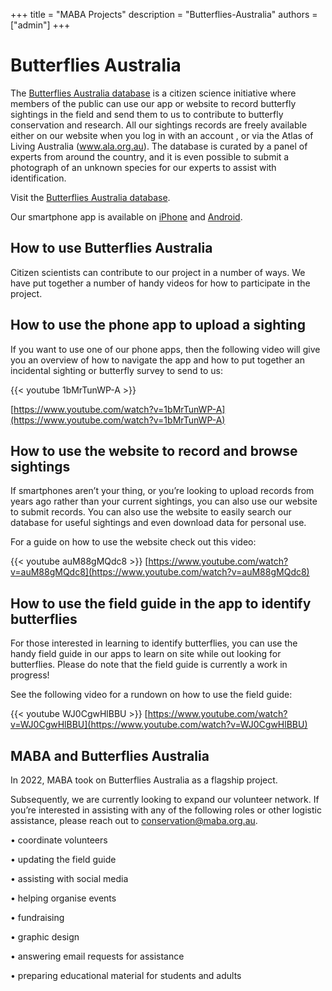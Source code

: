 +++
title = "MABA Projects"
description = "Butterflies-Australia"
authors = ["admin"]
+++

# Butterflies Australia
The [Butterflies Australia database](https://www.butterflies.org.au/external/home) is a citizen science initiative where members of the public can use our app or website to record butterfly sightings in the field and send them to us to contribute to butterfly conservation and research. All our sightings records are freely available either on our website when you log in with an account , or via the Atlas of Living Australia (www.ala.org.au). The database is curated by a panel of experts from around the country, and it is even possible to submit a photograph of an unknown species for our experts to assist with identification.

Visit the [Butterflies Australia database](https://www.butterflies.org.au/external/home). 


Our smartphone app is available on [iPhone](https://apps.apple.com/us/app/butterflies-australia/id1452753283?ls=1) and [Android](https://play.google.com/store/apps/details?id=au.com.geometry.butterflies&pcampaignid=pcampaignidMKT-Other-global-all-co-prtnr-py-PartBadge-Mar2515-1).

## How to use Butterflies Australia
Citizen scientists can contribute to our project in a number of ways. We have put together a number of handy videos for how to participate in the project. 

## How to use the phone app to upload a sighting
If you want to use one of our phone apps, then the following video will give you an overview of how to navigate the app and how to put together an incidental sighting or butterfly survey to send to us:

{{< youtube 1bMrTunWP-A >}}

[https://www.youtube.com/watch?v=1bMrTunWP-A](https://www.youtube.com/watch?v=1bMrTunWP-A)


## How to use the website to record and browse sightings
If smartphones aren’t your thing, or you’re looking to upload records from years ago rather than your current sightings, you can also use our website to submit records. You can also use the website to easily search our database for useful sightings and even download data for personal use. 

For a guide on how to use the website check out this video:

{{< youtube auM88gMQdc8 >}}
[https://www.youtube.com/watch?v=auM88gMQdc8](https://www.youtube.com/watch?v=auM88gMQdc8)

## How to use the field guide in the app to identify butterflies
For those interested in learning to identify butterflies, you can use the handy field guide in our apps to learn on site while out looking for butterflies. Please do note that the field guide is currently a work in progress! 

See the following video for a rundown on how to use the field guide:

{{< youtube WJ0CgwHlBBU >}}
[https://www.youtube.com/watch?v=WJ0CgwHlBBU](https://www.youtube.com/watch?v=WJ0CgwHlBBU)


## MABA and Butterflies Australia

In 2022, MABA took on Butterflies Australia as a flagship project. 

Subsequently, we are currently looking to expand our volunteer network. If you’re interested in assisting with any of the following roles or other logistic assistance, please reach out to conservation@maba.org.au.

•	coordinate volunteers

•	updating the field guide

•	assisting with social media

•	helping organise events

•	fundraising

•	graphic design

•	answering email requests for assistance

•	preparing educational material for students and adults
